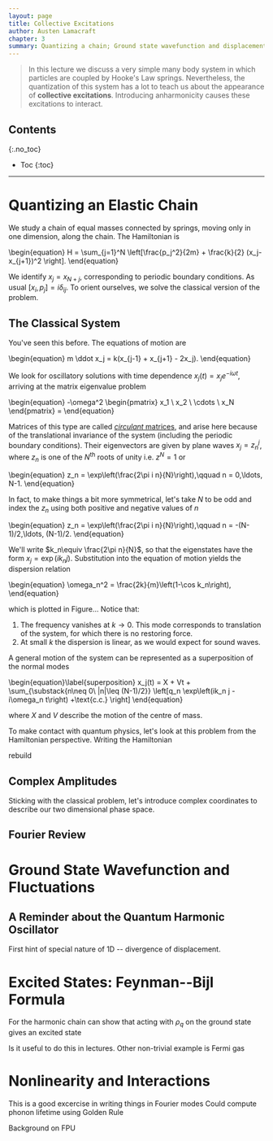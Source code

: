 ```yaml
---
layout: page
title: Collective Excitations
author: Austen Lamacraft
chapter: 3
summary: Quantizing a chain; Ground state wavefunction and displacement fluctuations; Feynman–Bijl formula as variational wavefunction.
---
```


> In this lecture we discuss a very simple many body system in which particles are coupled by Hooke's Law springs. Nevertheless, the quantization of this system has a lot to teach us about the appearance of __collective excitations__. Introducing anharmonicity causes these excitations to interact.

## Contents
{:.no_toc}

* Toc
{:toc}

---

# Quantizing an Elastic Chain

We study a chain of equal masses connected by springs, moving only in one dimension, along the chain. The Hamiltonian is

\begin{equation}
H = \sum_{j=1}^N \left[\frac{p_j^2}{2m} + \frac{k}{2} (x_j-x_{j+1})^2 \right].
\end{equation}

We identify $x_j=x_{N+j}$, corresponding to periodic boundary conditions. As usual $[x_i,p_j]=i\delta_{ij}$. To orient ourselves, we solve the classical version of the problem.

## The Classical System

You've seen this before. The equations of motion are

\begin{equation}
m \ddot x_j = k(x_{j-1} + x_{j+1} - 2x_j).
\end{equation}

We look for oscillatory solutions with time dependence $x_j(t) = x_j e^{-i\omega t}$, arriving at the matrix eigenvalue problem

\begin{equation}
-\omega^2 \begin{pmatrix}
x_1 \\
x_2 \\
\cdots \\
x_N
\end{pmatrix} =
\end{equation}

Matrices of this type are called [_circulant_ matrices](https://en.wikipedia.org/wiki/Circulant_matrix), and arise here because of the translational invariance of the system (including the periodic boundary conditions). Their eigenvectors are given by plane waves $x_j = z_n^j$, where $z_n$ is one of the $N^\text{th}$ roots of unity i.e. $z^N = 1$ or

\begin{equation}
z_n = \exp\left(\frac{2\pi i n}{N}\right),\qquad n = 0,\ldots, N-1.
\end{equation}

In fact, to make things a bit more symmetrical, let's take $N$ to be odd and index the $z_n$ using both positive and negative values of $n$

\begin{equation}
z_n = \exp\left(\frac{2\pi i n}{N}\right),\qquad n = -(N-1)/2,\ldots, (N-1)/2.
\end{equation}

We'll write $k_n\equiv \frac{2\pi n}{N}$, so that the eigenstates have the form $x_j=\exp(ik_n j)$. Substitution into the equation of motion yields the dispersion relation

\begin{equation}
\omega_n^2 = \frac{2k}{m}\left(1-\cos k_n\right),
\end{equation}

which is plotted in Figure... Notice that:

1. The frequency vanishes at $k\to 0$. This mode corresponds to translation of the system, for which there is no restoring force.
2. At small $k$ the dispersion is linear, as we would expect for sound waves.

A general motion of the system can be represented as a superposition of the normal modes

\begin{equation}\label{superposition}
x_j(t) = X + Vt +  \sum_{\substack{n\neq 0\\ |n|\leq (N-1)/2}} \left[q_n \exp\left(ik_n j - i\omega_n t\right) +\text{c.c.} \right]
\end{equation}

where $X$ and $V$ describe the motion of the centre of mass.

To make contact with quantum physics, let's look at this problem from the Hamiltonian perspective. Writing the Hamiltonian

rebuild


## Complex Amplitudes

Sticking with the classical problem, let's introduce complex coordinates to describe our two dimensional phase space.

## Fourier Review

# Ground State Wavefunction and Fluctuations

## A Reminder about the Quantum Harmonic Oscillator

First hint of special nature of 1D -- divergence of displacement.

# Excited States: Feynman--Bijl Formula

For the harmonic chain can show that acting with $\rho_q$ on the ground state gives an excited state

Is it useful to do this in lectures. Other non-trivial example is Fermi gas

# Nonlinearity and Interactions

This is a good excercise in writing things in Fourier modes
Could compute phonon lifetime using Golden Rule

Background on FPU
